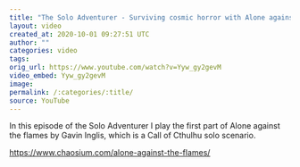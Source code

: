 ```yaml
---
title: "The Solo Adventurer - Surviving cosmic horror with Alone against the flames"
layout: video
created_at: 2020-10-01 09:27:51 UTC
author: ""
categories: video
tags: 
orig_url: https://www.youtube.com/watch?v=Yyw_gy2gevM
video_embed: Yyw_gy2gevM
image: 
permalink: /:categories/:title/
source: YouTube
---
```

In this episode of the Solo Adventurer I play the first part of Alone against the flames by Gavin Inglis, which is a Call of Cthulhu solo scenario.

https://www.chaosium.com/alone-against-the-flames/